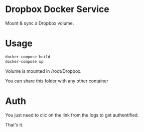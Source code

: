 # Dropbox Docker Service

Mount & sync a Dropbox volume.

# Usage

```bash
docker-compose build
docker-compose up
```

Volume is mounted in /root/Dropbox.

You can share this folder with any other container

# Auth

You just need to clic on the link from the logs to get authentified.

That's it.
